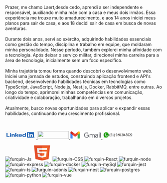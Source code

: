   <p text-align="center" >
              Prazer, me chamo Laert,desde cedo, aprendi a ser independente e responsável, auxiliando minha mãe com a casa e meus dois irmãos. Essa experiência me trouxe muito amadurecimento, e aos 14 anos iniciei meus planos para sair de casa, e aos 18 decidi sair de casa em busca de novas aventuras.
              <br />
              <br />
              Durante dois anos, servi ao exército, adquirindo habilidades essenciais como gestão do tempo, disciplina e trabalho em equipe, que moldaram minha personalidade. Nesse período, também explorei minha afinidade com a tecnologia. Após deixar o serviço militar, direcionei minha carreira para a área de tecnologia, inicialmente sem um foco específico.
              <br />
              <br />
              Minha trajetória tomou forma quando descobri o desenvolvimento web. Iniciei uma jornada de estudos, construindo aplicação frontend e API's backend, desenvolvendo habilidades técnicas em tecnologias como TypeScript, JavaScript, Node.js, Nest.js, Docker, RabbitMQ, entre outras. Ao longo do tempo, aprimorei minhas competências em comunicação, criatividade e colaboração, trabalhando em diversos projetos.
              <br />
              <br />
             Atualmente, busco novas oportunidades para aplicar e expandir essas habilidades, continuando meu crescimento profissional.
  </p>
  <br>
  <br>
  
  <div class="contatos" >
    <a href="https://www.linkedin.com/in/laert-furquin/" target="_blank">
      <img height="25" width="100" src="./README/linkedin-logo.png" target="_blank ">
    </a>
    <a href="https://furquin.github.io/laertFurquin/#/" target="_blank">
      <img height="25" width="100" src="./README/portfólio-logo.png" target="_blank ">
    </a>
    <a href='mailto:laert.ff@gmail.com' target='_blank'>
      <img height="25" width="100" src="./README/gmail-logo.png" />
    </a>
      <img height="25" width="100" src="./README/whatsapp-logo.png" /> 
  
  <br>
  <br>


  <div >
    <img  height="50" width="60"  alt="furquin-Js" src="https://cdn.jsdelivr.net/gh/devicons/devicon/icons/javascript/javascript-plain.svg">
    <img  height="50" width="60"  alt="furquin-HTML" src="https://raw.githubusercontent.com/devicons/devicon/master/icons/html5/html5-original.svg">
    <img  height="50" width="60"  alt="furquin-CSS" src="https://cdn.jsdelivr.net/gh/devicons/devicon/icons/css3/css3-original.svg">
    <img  height="50" width="60"  alt="furquin-React" src="https://cdn.jsdelivr.net/gh/devicons/devicon/icons/react/react-original-wordmark.svg">
    <img  height="50" width="60"  alt="furquin-node" src="https://cdn.jsdelivr.net/gh/devicons/devicon/icons/nodejs/nodejs-original.svg">
    <img  height="50" width="60"  alt="furquin-express" src="https://cdn.jsdelivr.net/gh/devicons/devicon/icons/express/express-original.svg">
    <img  height="50" width="60"  alt="furquin-docker" src="https://cdn.jsdelivr.net/gh/devicons/devicon/icons/docker/docker-plain-wordmark.svg">
    <img  height="50" width="60"  alt="furquin-mySql" src="https://cdn.jsdelivr.net/gh/devicons/devicon/icons/mysql/mysql-original-wordmark.svg">
    <img  height="50" width="60"  alt="furquin-jest" src="https://cdn.jsdelivr.net/gh/devicons/devicon/icons/jest/jest-plain.svg">
    <img  height="50" width="60"  alt="furquin-ts" src="https://cdn.jsdelivr.net/gh/devicons/devicon/icons/typescript/typescript-original.svg" />
    <img  height="50" width="60"  alt="furquin-adonis" src="https://cdn.jsdelivr.net/gh/devicons/devicon/icons/adonisjs/adonisjs-original.svg" />
    <img  height="50" width="60"  alt="furquin-nest" src="https://cdn.jsdelivr.net/gh/devicons/devicon/icons/nestjs/nestjs-plain-wordmark.svg" />
    <img  height="50" width="60"  alt="furquin-postgres" src="https://cdn.jsdelivr.net/gh/devicons/devicon/icons/postgresql/postgresql-original-wordmark.svg" />
    <img  height="50" width="60"  alt="furquin-python" src="https://cdn.jsdelivr.net/gh/devicons/devicon/icons/python/python-original-wordmark.svg" />
    <img  height="50" width="60"  alt="furquin-vue" src="https://cdn.jsdelivr.net/gh/devicons/devicon/icons/vuejs/vuejs-original-wordmark.svg" />
    
    
          
  </div>
  
 </div>
